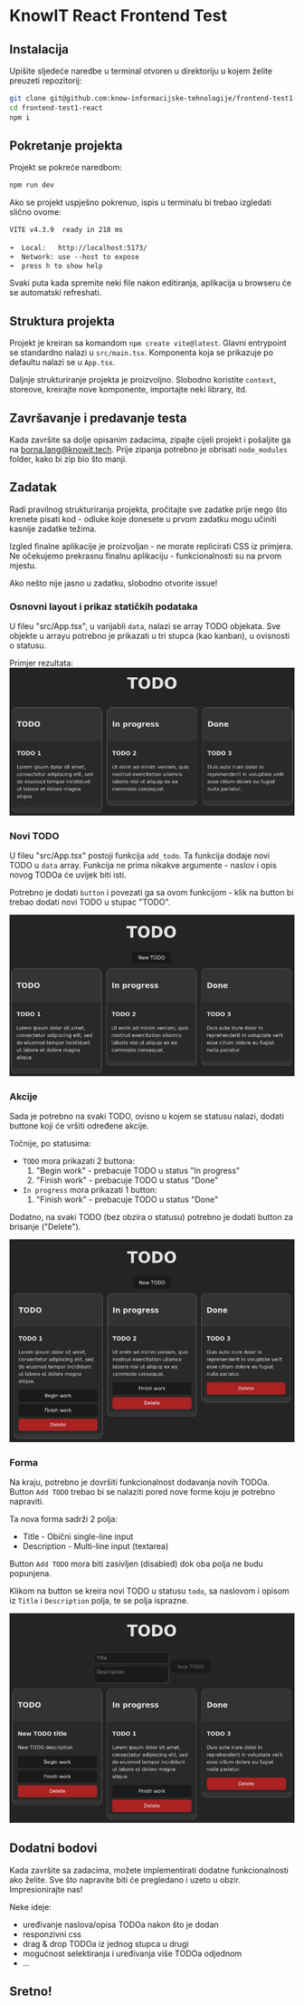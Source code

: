 # KnowIT React Frontend Test

## Instalacija

Upišite sljedeće naredbe u terminal otvoren u direktoriju u kojem želite preuzeti repozitorij:

```bash
git clone git@github.com:know-informacijske-tehnologije/frontend-test1-react.git
cd frontend-test1-react
npm i
```

## Pokretanje projekta

Projekt se pokreće naredbom:

```bash
npm run dev
```

Ako se projekt uspješno pokrenuo, ispis u terminalu bi trebao izgledati slično ovome:

```
VITE v4.3.9  ready in 218 ms

➜  Local:   http://localhost:5173/
➜  Network: use --host to expose
➜  press h to show help
```

Svaki puta kada spremite neki file nakon editiranja, aplikacija u browseru će se automatski refreshati.

## Struktura projekta

Projekt je kreiran sa komandom `npm create vite@latest`. Glavni entrypoint se standardno nalazi u `src/main.tsx`. Komponenta koja se prikazuje po defaultu nalazi se u `App.tsx`.

Daljnje strukturiranje projekta je proizvoljno. Slobodno koristite `context`, storeove, kreirajte nove komponente, importajte neki library, itd.

## Završavanje i predavanje testa

Kada završite sa dolje opisanim zadacima, zipajte cijeli projekt i pošaljite ga na borna.lang@knowit.tech. Prije zipanja potrebno je obrisati `node_modules` folder, kako bi zip bio što manji.

## Zadatak

Radi pravilnog strukturiranja projekta, pročitajte sve zadatke prije nego što krenete pisati kod - odluke koje donesete u prvom zadatku mogu učiniti kasnije zadatke težima.

Izgled finalne aplikacije je proizvoljan - ne morate replicirati CSS iz primjera. Ne očekujemo prekrasnu finalnu aplikaciju - funkcionalnosti su na prvom mjestu.

Ako nešto nije jasno u zadatku, slobodno otvorite issue!

### Osnovni layout i prikaz statičkih podataka

U fileu "src/App.tsx", u varijabli `data`, nalazi se array TODO objekata. Sve objekte u arrayu potrebno je prikazati u tri stupca (kao kanban), u ovisnosti o statusu.

Primjer rezultata:
![Primjer rezultata](./public/1.png)

### Novi TODO

U fileu "src/App.tsx" postoji funkcija `add_todo`. Ta funkcija dodaje novi TODO u `data` array. Funkcija ne prima nikakve argumente - naslov i opis novog TODOa će uvijek biti isti.

Potrebno je dodati `button` i povezati ga sa ovom funkcijom - klik na button bi trebao dodati novi TODO u stupac "TODO".

![Primjer rezultata](./public/2.png)

### Akcije

Sada je potrebno na svaki TODO, ovisno u kojem se statusu nalazi, dodati buttone koji će vršiti određene akcije.

Točnije, po statusima:

- `TODO` mora prikazati 2 buttona:
    1. "Begin work" - prebacuje TODO u status "In progress"
    2. "Finish work" - prebacuje TODO u status "Done"
- `In progress` mora prikazati 1 button:
    1. "Finish work" - prebacuje TODO u status "Done"

Dodatno, na svaki TODO (bez obzira o statusu) potrebno je dodati button za brisanje ("Delete").

![Primjer rezultata](./public/3.png)

### Forma

Na kraju, potrebno je dovršiti funkcionalnost dodavanja novih TODOa. Button `Add TODO` trebao bi se nalaziti pored nove forme koju je potrebno napraviti.

Ta nova forma sadrži 2 polja:

- Title - Obični single-line input
- Description - Multi-line input (textarea)

Button `Add TODO` mora biti zasivljen (disabled) dok oba polja ne budu popunjena.

Klikom na button se kreira novi TODO u statusu `todo`, sa naslovom i opisom iz `Title` i `Description` polja, te se polja isprazne.

![Primjer rezultata](./public/4.png)

## Dodatni bodovi

Kada završite sa zadacima, možete implementirati dodatne funkcionalnosti ako želite. Sve što napravite biti će pregledano i uzeto u obzir. Impresionirajte nas!

Neke ideje:
- uređivanje naslova/opisa TODOa nakon što je dodan
- responzivni css
- drag & drop TODOa iz jednog stupca u drugi
- mogućnost selektiranja i uređivanja više TODOa odjednom
- ...

## Sretno!
